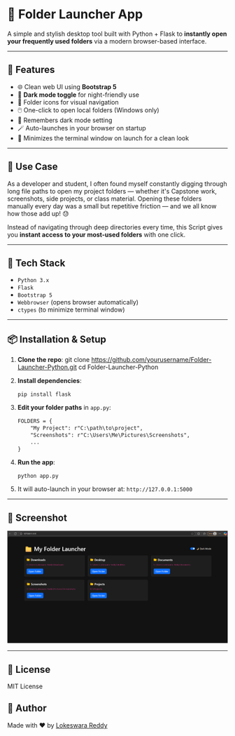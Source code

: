 # 📁 Folder Launcher App

A simple and stylish desktop tool built with Python + Flask to **instantly open your frequently used folders** via a modern browser-based interface.

---

## 🚀 Features

- 🌐 Clean web UI using **Bootstrap 5**
- 🌙 **Dark mode toggle** for night-friendly use
- 📂 Folder icons for visual navigation
- 🖱️ One-click to open local folders (Windows only)
- 🧠 Remembers dark mode setting
- 🪄 Auto-launches in your browser on startup
- 🔽 Minimizes the terminal window on launch for a clean look

---

## 🎯 Use Case

As a developer and student, I often found myself constantly digging through long file paths to open my project folders — whether it's Capstone work, screenshots, side projects, or class material. Opening these folders manually every day was a small but repetitive friction — and we all know how those add up! 😓

Instead of navigating through deep directories every time, this Script gives you **instant access to your most-used folders** with one click.

---

## 🧰 Tech Stack

- `Python 3.x`
- `Flask`
- `Bootstrap 5`
- `Webbrowser` (opens browser automatically)
- `ctypes` (to minimize terminal window)

---

## 📦 Installation & Setup

1. **Clone the repo**:
   git clone https://github.com/yourusername/Folder-Launcher-Python.git
   cd Folder-Launcher-Python

2. **Install dependencies**:

   ```
   pip install flask
   ```

3. **Edit your folder paths** in `app.py`:

   ```
   FOLDERS = {
       "My Project": r"C:\path\to\project",
       "Screenshots": r"C:\Users\Me\Pictures\Screenshots",
       ...
   }
   ```

4. **Run the app**:

   ```
   python app.py
   ```

5. It will auto-launch in your browser at:
   `http://127.0.0.1:5000`

---

## 📸 Screenshot

![screenshot](screenshots/folder-launcher-python.png)

---

## 📄 License

MIT License

## 🙌 Author

Made with ❤️ by [Lokeswara Reddy](https://www.linkedin.com/in/lokeswaramuthumula/)
